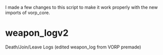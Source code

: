 I made a few changes to this script to make it work properly with the new imports of vorp_core.

# weapon_logv2
Death/Join/Leave Logs (edited weapon_log from VORP premade)

